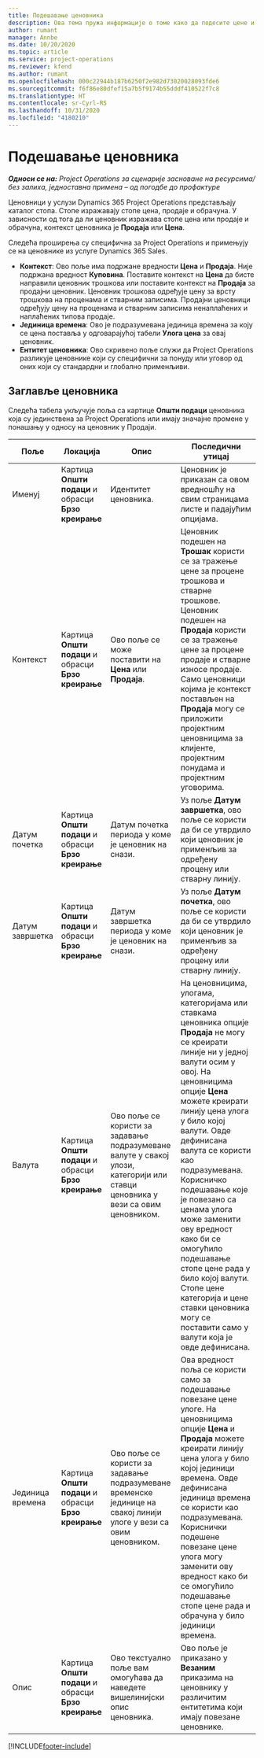```yaml
---
title: Подешавање ценовника
description: Ова тема пружа информације о томе како да подесите цене и ценовнике.
author: rumant
manager: Annbe
ms.date: 10/20/2020
ms.topic: article
ms.service: project-operations
ms.reviewer: kfend
ms.author: rumant
ms.openlocfilehash: 000c22944b187b6250f2e982d73020028093fde6
ms.sourcegitcommit: f6f86e80dfef15a7b5f9174b55dddf410522f7c8
ms.translationtype: HT
ms.contentlocale: sr-Cyrl-RS
ms.lasthandoff: 10/31/2020
ms.locfileid: "4180210"
---
```

# <a name="set-up-price-lists"></a>Подешавање ценовника

_**Односи се на:** Project Operations за сценарије засноване на ресурсима/без залиха, једноставна примена – од погодбе до профактуре_

Ценовници у услузи Dynamics 365 Project Operations представљају каталог стопа. Стопе изражавају стопе цена, продаје и обрачуна. У зависности од тога да ли ценовник изражава стопе цена или продаје и обрачуна, контекст ценовника је **Продаја** или **Цена**.

Следећа проширења су специфична за Project Operations и примењују се на ценовнике из услуге Dynamics 365 Sales.

- **Контекст**: Ово поље има подржане вредности **Цена** и **Продаја**. Није подржана вредност **Куповина**. Поставите контекст на **Цена** да бисте направили ценовник трошкова или поставите контекст на **Продаја** за продајни ценовник. Ценовник трошкова одређује цену за врсту трошкова на проценама и стварним записима. Продајни ценовници одређују цену на проценама и стварним записима ненаплаћених и наплаћених типова продаје.
- **Јединица времена**: Ово је подразумевана јединица времена за коју се цена поставља у одговарајућој табели **Улога цена** за овај ценовник.
- **Ентитет ценовника**: Ово скривено поље служи да Project Operations разликује ценовнике који су специфични за понуду или уговор од оних који су стандардни и глобално применљиви.

## <a name="price-list-header"></a>Заглавље ценовника

Следећа табела укључује поља са картице **Општи подаци** ценовника која су јединствена за Project Operations или имају значајне промене у понашању у односу на ценовник у Продаји.

| Поље | Локација | Опис | Последични утицај |
| --- | --- | --- | --- |
| Именуј | Картица **Општи подаци** и обрасци **Брзо креирање** | Идентитет ценовника. | Ценовник је приказан са овом вредношћу на свим страницама листе и падајућим опцијама.|
| Контекст | Картица **Општи подаци** и обрасци **Брзо креирање** | Ово поље се може поставити на **Цена** или **Продаја**. | Ценовник подешен на **Трошак** користи се за тражење цене за процене трошкова и стварне трошкове. Ценовник подешен на **Продаја** користи се за тражење цене за процене продаје и стварне износе продаје. Само ценовници којима је контекст постављен на **Продаја** могу се приложити пројектним ценовницима за клијенте, пројектним понудама и пројектним уговорима. |
| Датум почетка | Картица **Општи подаци** и обрасци **Брзо креирање** | Датум почетка периода у коме је ценовник на снази. | Уз поље **Датум завршетка**, ово поље се користи да би се утврдило који ценовник је применљив за одређену процену или стварну линију. |
| Датум завршетка | Картица **Општи подаци** и обрасци **Брзо креирање** | Датум завршетка периода у коме је ценовник на снази. | Уз поље **Датум почетка**, ово поље се користи да би се утврдило који ценовник је применљив за одређену процену или стварну линију. |
| Валута | Картица **Општи подаци** и обрасци **Брзо креирање** | Ово поље се користи за задавање подразумеване валуте у свакој улози, категорији или ставци ценовника у вези са овим ценовником. | На ценовницима, улогама, категоријама или ставкама ценовника опције **Продаја** не могу се креирати линије ни у једној валути осим у овој. На ценовницима опције **Цена** можете креирати линију цена улога у било којој валути. Овде дефинисана валута се користи као подразумевана. Корисничко подешавање које је повезано са ценама улога може заменити ову вредност како би се омогућило подешавање стопе цене рада у било којој валути. Стопе цене категорија и цене ставки ценовника могу се поставити само у валути која је овде дефинисана. |
| Јединица времена | Картица **Општи подаци** и обрасци **Брзо креирање** | Ово поље се користи за задавање подразумеване временске јединице на свакој линији улоге у вези са овим ценовником. | Ова вредност поља се користи само за подешавање повезане цене улоге. На ценовницима опције **Цена** и **Продаја** можете креирати линију цена улога у било којој јединици времена. Овде дефинисана јединица времена се користи као подразумевана. Кориснички подешене повезане цене улога могу заменити ову вредност како би се омогућило подешавање стопе цене рада и обрачуна у било јединици времена. |
| Опис | Картица **Општи подаци** и обрасци **Брзо креирање** | Ово текстуално поље вам омогућава да наведете вишелинијски опис ценовника. | Ово поље је приказано у **Везаним** приказима на ценовнику у различитим ентитетима који имају повезане ценовнике. |


[!INCLUDE[footer-include](../includes/footer-banner.md)]